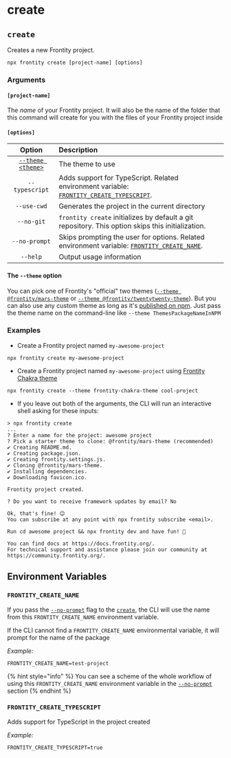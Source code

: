 # create

## `create`

Creates a new Frontity project.

```text
npx frontity create [project-name] [options]
```

### Arguments

#### `[project-name]`

The _name_ of your Frontity project. It will also be the name of the folder that this command will create for you with the files of your Frontity project inside

#### `[options]`

|                     Option                      | Description                                                                                                                      |
| :---------------------------------------------: | :------------------------------------------------------------------------------------------------------------------------------- |
| [`--theme <theme>`](create.md#the-theme-option) | The theme to use                                                                                                                 |
|                 `--typescript`                  | Adds support for TypeScript. Related environment variable: [`FRONTITY_CREATE_TYPESCRIPT`](create.md#frontity_create_typescript). |
|                   `--use-cwd`                   | Generates the project in the current directory                                                                                   |
|                   `--no-git`                    | `frontity create` initializes by default a git repository. This option skips this initialization.                                |
|                  `--no-prompt`                  | Skips prompting the user for options. Related environment variable: [`FRONTITY_CREATE_NAME`](create.md#frontity_create_name).    |
|                    `--help`                     | Output usage information                                                                                                         |

#### The `--theme` option

You can pick one of Frontity's "official" two themes ([`--theme @frontity/mars-theme`](https://github.com/frontity/frontity/tree/dev/packages/mars-theme) or [`--theme @frontity/twentytwenty-theme`](https://github.com/frontity/frontity/tree/dev/packages/twentytwenty-theme)). But you can also use any custom theme as long as it's [published on npm](https://www.npmjs.com/search?q=keywords:frontity-theme). Just pass the theme name on the command-line like `--theme ThemesPackageNameInNPM`

### Examples

- Create a Frontity project named `my-awesome-project`

```text
npx frontity create my-awesome-project
```

- Create a Frontity project named `my-awesome-project` using [Frontity Chakra theme](https://www.npmjs.com/package/frontity-chakra-theme)

```text
npx frontity create --theme frontity-chakra-theme cool-project
```

- If you leave out both of the arguments, the CLI will run an interactive shell asking for these inputs:

```text
> npx frontity create
...
? Enter a name for the project: awesome project
? Pick a starter theme to clone: @frontity/mars-theme (recommended)
✔ Creating README.md.
✔ Creating package.json.
✔ Creating frontity.settings.js.
✔ Cloning @frontity/mars-theme.
✔ Installing dependencies.
✔ Downloading favicon.ico.

Frontity project created.

? Do you want to receive framework updates by email? No

Ok, that's fine! 😉
You can subscribe at any point with npx frontity subscribe <email>.

Run cd awesome project && npx frontity dev and have fun! 🎉

You can find docs at https://docs.frontity.org/.
For technical support and assistance please join our community at https://community.frontity.org/.
```

## Environment Variables

### `FRONTITY_CREATE_NAME`

If you pass the [`--no-prompt`](../#no-prompt) flag to the [`create`](create.md), the CLI will use the name from this `FRONTITY_CREATE_NAME` environment variable.

If the CLI cannot find a `FRONTITY_CREATE_NAME` environmental variable, it will prompt for the name of the package

_Example:_

```text
FRONTITY_CREATE_NAME=test-project
```

{% hint style="info" %}
You can see a scheme of the whole workflow of using this `FRONTITY_CREATE_NAME` environment variable in the [`--no-prompt`](../#no-prompt) section
{% endhint %}

### `FRONTITY_CREATE_TYPESCRIPT`

Adds support for TypeScript in the project created

_Example:_

```text
FRONTITY_CREATE_TYPESCRIPT=true
```
